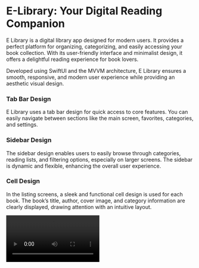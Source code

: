 # E-Library: Your Digital Reading Companion
E Library is a digital library app designed for modern users. It provides a perfect platform for organizing, categorizing, and easily accessing your book collection. With its user-friendly interface and minimalist design, it offers a delightful reading experience for book lovers.

Developed using SwiftUI and the MVVM architecture, E Library ensures a smooth, responsive, and modern user experience while providing an aesthetic visual design.

### Tab Bar Design
E Library uses a tab bar design for quick access to core features. You can easily navigate between sections like the main screen, favorites, categories, and settings.

### Sidebar Design
The sidebar design enables users to easily browse through categories, reading lists, and filtering options, especially on larger screens. The sidebar is dynamic and flexible, enhancing the overall user experience.

### Cell Design
In the listing screens, a sleek and functional cell design is used for each book. The book’s title, author, cover image, and category information are clearly displayed, drawing attention with an intuitive layout.

<video src="https://github.com/user-attachments/assets/b61d2c47-a07f-4e33-8000-56eb5dedc4e1" width="250"></video>









